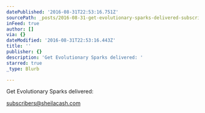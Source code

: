 ```yaml
---
datePublished: '2016-08-31T22:53:16.751Z'
sourcePath: _posts/2016-08-31-get-evolutionary-sparks-delivered-subscriberssheilacashco.md
inFeed: true
author: []
via: {}
dateModified: '2016-08-31T22:53:16.443Z'
title: ''
publisher: {}
description: 'Get Evolutionary Sparks delivered: '
starred: true
_type: Blurb

---
```

Get Evolutionary Sparks delivered: 

subscribers@sheilacash.com
